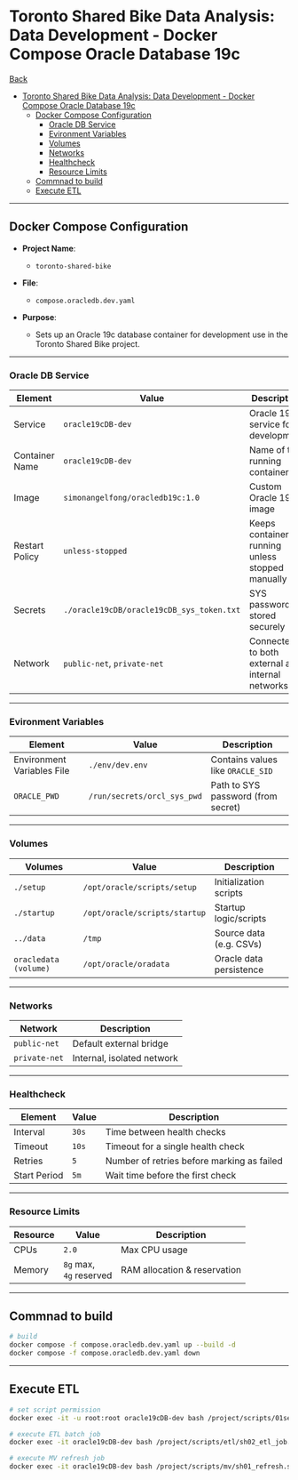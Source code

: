# Toronto Shared Bike Data Analysis: Data Development - Docker Compose Oracle Database 19c

[Back](../../../../README.md)

- [Toronto Shared Bike Data Analysis: Data Development - Docker Compose Oracle Database 19c](#toronto-shared-bike-data-analysis-data-development---docker-compose-oracle-database-19c)
  - [Docker Compose Configuration](#docker-compose-configuration)
    - [Oracle DB Service](#oracle-db-service)
    - [Evironment Variables](#evironment-variables)
    - [Volumes](#volumes)
    - [Networks](#networks)
    - [Healthcheck](#healthcheck)
    - [Resource Limits](#resource-limits)
  - [Commnad to build](#commnad-to-build)
  - [Execute ETL](#execute-etl)

---

## Docker Compose Configuration

- **Project Name**:

  - `toronto-shared-bike`

- **File**:

  - `compose.oracledb.dev.yaml`

- **Purpose**:

  - Sets up an Oracle 19c database container for development use in the Toronto Shared Bike project.

---

### Oracle DB Service

| Element        | Value                                     | Description                                      |
| -------------- | ----------------------------------------- | ------------------------------------------------ |
| Service        | `oracle19cDB-dev`                         | Oracle 19c service for development               |
| Container Name | `oracle19cDB-dev`                         | Name of the running container                    |
| Image          | `simonangelfong/oracledb19c:1.0`          | Custom Oracle 19c image                          |
| Restart Policy | `unless-stopped`                          | Keeps container running unless stopped manually  |
| Secrets        | `./oracle19cDB/oracle19cDB_sys_token.txt` | SYS password stored securely                     |
| Network        | `public-net`, `private-net`               | Connected to both external and internal networks |

---

### Evironment Variables

| Element                    | Value                       | Description                        |
| -------------------------- | --------------------------- | ---------------------------------- |
| Environment Variables File | `./env/dev.env`             | Contains values like `ORACLE_SID`  |
| `ORACLE_PWD`               | `/run/secrets/orcl_sys_pwd` | Path to SYS password (from secret) |

---

### Volumes

| Volumes               | Value                         | Description             |
| --------------------- | ----------------------------- | ----------------------- |
| `./setup`             | `/opt/oracle/scripts/setup`   | Initialization scripts  |
| `./startup`           | `/opt/oracle/scripts/startup` | Startup logic/scripts   |
| `../data`             | `/tmp`                        | Source data (e.g. CSVs) |
| `oracledata (volume)` | `/opt/oracle/oradata`         | Oracle data persistence |

---

### Networks

| Network       | Description                |
| ------------- | -------------------------- |
| `public-net`  | Default external bridge    |
| `private-net` | Internal, isolated network |

---

### Healthcheck

| Element      | Value | Description                                |
| ------------ | ----- | ------------------------------------------ |
| Interval     | `30s` | Time between health checks                 |
| Timeout      | `10s` | Timeout for a single health check          |
| Retries      | `5`   | Number of retries before marking as failed |
| Start Period | `5m`  | Wait time before the first check           |

---

### Resource Limits

| Resource | Value                      | Description                  |
| -------- | -------------------------- | ---------------------------- |
| CPUs     | `2.0`                      | Max CPU usage                |
| Memory   | `8g` max,<br>`4g` reserved | RAM allocation & reservation |

---

## Commnad to build

```sh
# build
docker compose -f compose.oracledb.dev.yaml up --build -d
docker compose -f compose.oracledb.dev.yaml down
```

---

## Execute ETL

```sh
# set script permission
docker exec -it -u root:root oracle19cDB-dev bash /project/scripts/01set_permission.sh

# execute ETL batch job
docker exec -it oracle19cDB-dev bash /project/scripts/etl/sh02_etl_job.sh

# execute MV refresh job
docker exec -it oracle19cDB-dev bash /project/scripts/mv/sh01_refresh.sh
```